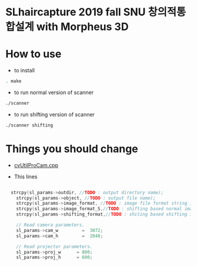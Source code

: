 # SLhaircapture 2019 fall SNU 창의적통합설계 with Morpheus 3D

# How to use

- to install
```bash
. make
```

- to run normal version of scanner
```bash
./scanner 
```
- to run shifting version of scanner
```bash
./scanner shifting
```

# Things you should change

- [cvUtilProCam.cpp](./cvUtilProCam.cpp)

* This lines
```cpp

  strcpy(sl_params->outdir, //TODO : output directory name);
	strcpy(sl_params->object, //TODO : output file name);
	strcpy(sl_params->image_format, //TODO : image file format string );
	strcpy(sl_params->image_format_S,//TODO : shifting based normal image format string);
	strcpy(sl_params->shifting_format,//TODO : shiting based shifting image format string);

	// Read camera parameters.
	sl_params->cam_w         =  3072;
	sl_params->cam_h         =  2048;

	// Read projector parameters.
	sl_params->proj_w      = 800;
	sl_params->proj_h      = 600;
```
